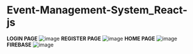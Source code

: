 # Event-Management-System_React-js
**LOGIN PAGE**
![image](https://github.com/Shivam-Kumar12/Event-Management-System_React-js/assets/109784057/78496b2e-5804-4a3e-aee2-2ff23963a3b5)
**REGISTER PAGE**
![image](https://github.com/Shivam-Kumar12/Event-Management-System_React-js/assets/109784057/7e0fb2a1-6da2-439f-9623-0ad8cd710f54)
**HOME PAGE**
![image](https://github.com/Shivam-Kumar12/Event-Management-System_React-js/assets/109784057/e351aa5f-7a3f-4046-b09a-367624b12a71)
**FIREBASE**
![image](https://github.com/Shivam-Kumar12/Event-Management-System_React-js/assets/109784057/cc071a17-8cf3-4cb6-a9fc-31ba071aa586)

